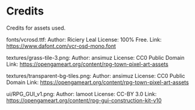 # Credits
Credits for assets used.

fonts/vcrosd.ttf:
	Author: Riciery Leal
	License: 100% Free.
	Link: https://www.dafont.com/vcr-osd-mono.font

textures/grass-tile-3.png:
	Author: ansimuz
	License: CC0 Public Domain
	Link: https://opengameart.org/content/rpg-town-pixel-art-assets

textures/transparent-bg-tiles.png:
	Author: ansimuz
	License: CC0 Public Domain
	Link: https://opengameart.org/content/rpg-town-pixel-art-assets

ui/RPG_GUI_v1.png:
	Author: lamoot
	License: CC-BY 3.0
	Link: https://opengameart.org/content/rpg-gui-construction-kit-v10